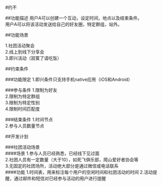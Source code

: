 #约不

##功能描述
用户A可以创建一个互动，设定时间，地点以及结束条件。	
用户A可以将该活动发送给自己的好友圈，特定群组，站外。


##功能场景

1.社团活动聚会	
2.线上到线下分享会	
3.即兴活动（寂寞了请吃饭）

##约束条件

###功能限定
1.即兴条件只支持手机native应用（iOS和Android）

###参与条件
1.限制为好友		
2.限制为特定群组		
3.限制为特定性别		
4.限制时间匹配度		

###结束条件
1.时间节点	
2.参与人员数量节点	


##开发计划

###社团活动场景	
####场景
1.参与人员已经熟悉，已经线下见过面	
2.社团人员有一定数量（大于10），如死飞俱乐部，爬山爱好者协会等		
3.无固定的社团场所，活动绝大部分是通过微信或电话联系		
####功能
1.时间表，用来标注每个用户的空闲时间和社团活动的时间	
2.活动提醒，通过邮件和短信对已经参与活动的用户进行提醒	





